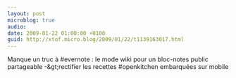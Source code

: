 ```yaml
---
layout: post
microblog: true
audio: 
date: 2009-01-22 01:00:00 +0100
guid: http://xtof.micro.blog/2009/01/22/t1139163017.html
---
```

Manque un truc à #evernote : le mode wiki pour un bloc-notes public partageable -&amp;gt;rectifier les recettes #openkitchen embarquées sur mobile
